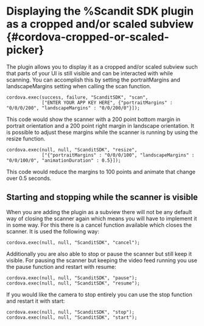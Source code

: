 
Displaying the %Scandit SDK plugin as a cropped and/or scaled subview {#cordova-cropped-or-scaled-picker}
===================================

The plugin allows you to display it as a cropped and/or scaled subview such that parts of your UI is still visible and can be interacted with while scanning. You can accomplish this by setting the portraitMargins and landscapeMargins setting when calling the scan function.

~~~~~~~~~~~~~~~~{.java}
cordova.exec(success, failure, "ScanditSDK", "scan",
             ["ENTER YOUR APP KEY HERE", {"portraitMargins" : "0/0/0/200", "landscapeMargins" : "0/0/200/0"}]);
~~~~~~~~~~~~~~~~

This code would show the scanner with a 200 point bottom margin in portrait orientation and a 200 point right margin in landscape orientation. It is possible to adjust these margins while the scanner is running by using the resize function.

~~~~~~~~~~~~~~~~{.java}
cordova.exec(null, null, "ScanditSDK", "resize",
             ["{"portraitMargins" : "0/0/0/100", "landscapeMargins" : "0/0/100/0", "animationDuration" : 0.5}]);
~~~~~~~~~~~~~~~~

This code would reduce the margins to 100 points and animate that change over 0.5 seconds.


## Starting and stopping while the scanner is visible

When you are adding the plugin as a subview there will not be any default way of closing the scanner again which means you will have to implement it in some way. For this there is a cancel function available which closes the scanner. It is used the following way:

~~~~~~~~~~~~~~~~{.java}
cordova.exec(null, null, "ScanditSDK", "cancel");
~~~~~~~~~~~~~~~~

Additionally you are also able to stop or pause the scanner but still keep it visible. For pausing the scanner but keeping the video feed running you use the pause function and restart with resume:

~~~~~~~~~~~~~~~~{.java}
cordova.exec(null, null, "ScanditSDK", "pause");
cordova.exec(null, null, "ScanditSDK", "resume");
~~~~~~~~~~~~~~~~

If you would like the camera to stop entirely you can use the stop function and restart it with start:

~~~~~~~~~~~~~~~~{.java}
cordova.exec(null, null, "ScanditSDK", "stop");
cordova.exec(null, null, "ScanditSDK", "start");
~~~~~~~~~~~~~~~~